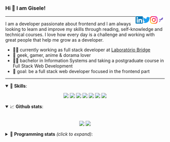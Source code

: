 <h3>Hi 👋 I am Gisele!</h3>

<a href="https://app.rocketseat.com.br/me/gisabernardess/" target="_blank" rel="nofollow"><img align="right" width="23rem" src="https://github.com/gisabernardess/gisabernardess/blob/master/assets/rocketseat.png?raw=true" alt="Rocketseat: @gisabernardess"/></a>
<a href="https://www.instagram.com/gisabernardess/" target="_blank" rel="nofollow"><img align="right" width="23rem" src="https://github.com/gisabernardess/gisabernardess/blob/master/assets/instagram.png?raw=true" alt="Instagram: @gisabernardess"/></a>
<a href="https://twitter.com/gisabernardess/" target="_blank" rel="nofollow"><img align="right" width="23rem" src="https://github.com/gisabernardess/gisabernardess/blob/master/assets/twitter.png?raw=true" alt="Twitter: @gisabernardess"/></a>
<a href="https://www.linkedin.com/in/gisabernardess/" target="_blank" rel="nofollow"><img align="right" width="23rem" src="https://github.com/gisabernardess/gisabernardess/blob/master/assets/linkedin.png?raw=true" alt="LinkedIn: @gisabernardess"/></a>

---

I am a developer passionate about frontend and I am always looking to learn and improve my skills through reading, self-knowledge and technical courses. I love how every day is a challenge and working with great people that help me grow as a developer.

- 👩‍💻 currently working as full stack developer at <a href="https://bridge.ufsc.br/" rel="nofollow">Laboratório Bridge</a>
- 💜 geek, gamer, anime & dorama lover
- 👩‍🎓 bachelor in Information Systems and taking a postgraduate course in Full Stack Web Development
- 🎯 goal: be a full stack web developer focused in the frontend part

---

<details open>
  <summary>🚀 <b>Skills</b>:</summary>

<p align="center">
  <img src="https://img.shields.io/badge/html-%23E34F26.svg?&style=for-the-badge&logo=html5&logoColor=white"/>
  <img src="https://img.shields.io/badge/css-%231572B6.svg?&style=for-the-badge&logo=css3&logoColor=white"/>
  <img src="https://img.shields.io/badge/javascript-%23F7DF1E.svg?&style=for-the-badge&logo=javascript&logoColor=white"/>
  <img src="https://img.shields.io/badge/typescript-%23007ACC.svg?&style=for-the-badge&logo=typescript&logoColor=white"/>
  <img src="https://img.shields.io/badge/react-%2361DAFB.svg?&style=for-the-badge&logo=react&logoColor=white"/>
  <img src="https://img.shields.io/badge/nodejs-%23339933.svg?&style=for-the-badge&logo=node.js&logoColor=white"/>
  <img src="https://img.shields.io/badge/git-%23F05033.svg?&style=for-the-badge&logo=git&logoColor=white"/>
</p>

</details>

<details open>
  <summary>📈 <b>Github stats</b>:</summary>
  <br>
  <p align="center">
  <img src="https://github-readme-stats.vercel.app/api?username=gisabernardess&show_icons=true&include_all_commits=true&count_private=true&&hide=issues&theme=radical"/>
  <img src="https://github-readme-stats.vercel.app/api/top-langs/?username=gisabernardess&layout=compact&theme=tokyonight">
  </p>

</details>

<details>
  <summary>🤖 <b>Programming stats</b> <em>(click to expand)</em>:</summary>
  <br/>

  <!--START_SECTION:waka-->
![Profile Views](http://img.shields.io/badge/Profile%20Views-5-blue)

![Lines of code](https://img.shields.io/badge/From%20Hello%20World%20I%27ve%20Written-103.2%20million%20lines%20of%20code-blue)

**🐱 My Github Data** 

> 🏆 1,346 Contributions in the Year 2020
 > 
> 📦 205.4 kB Used in Github's Storage 
 > 
> 💼 Opted to Hire
 > 
> 📜 21 Public Repositories
 > 
> 🔑 3 Private Repositories 

**I'm an Early 🐤** 

```text
🌞 Morning    16 commits     ███░░░░░░░░░░░░░░░░░░░░░░   13.56% 
🌆 Daytime    53 commits     ███████████░░░░░░░░░░░░░░   44.92% 
🌃 Evening    47 commits     ██████████░░░░░░░░░░░░░░░   39.83% 
🌙 Night      2 commits      ░░░░░░░░░░░░░░░░░░░░░░░░░   1.69%

```
📅 **I'm Most Productive on Monday** 

```text
Monday       30 commits     ██████░░░░░░░░░░░░░░░░░░░   25.42% 
Tuesday      9 commits      ██░░░░░░░░░░░░░░░░░░░░░░░   7.63% 
Wednesday    21 commits     ████░░░░░░░░░░░░░░░░░░░░░   17.8% 
Thursday     10 commits     ██░░░░░░░░░░░░░░░░░░░░░░░   8.47% 
Friday       19 commits     ████░░░░░░░░░░░░░░░░░░░░░   16.1% 
Saturday     18 commits     ███░░░░░░░░░░░░░░░░░░░░░░   15.25% 
Sunday       11 commits     ██░░░░░░░░░░░░░░░░░░░░░░░   9.32%

```


📊 **This Week I Spent My Time On** 

```text
💬 Programming Languages: 
TypeScript               7 hrs 41 mins       ██████████████░░░░░░░░░░░   57.62% 
JavaScript               2 hrs 45 mins       █████░░░░░░░░░░░░░░░░░░░░   20.62% 
Kotlin                   44 mins             █░░░░░░░░░░░░░░░░░░░░░░░░   5.51% 
Bash                     43 mins             █░░░░░░░░░░░░░░░░░░░░░░░░   5.43% 
JSON                     40 mins             █░░░░░░░░░░░░░░░░░░░░░░░░   5.12%

🔥 Editors: 
VS Code                  12 hrs 11 mins      ██████████████████████░░░   91.35% 
IntelliJ                 1 hr 5 mins         ██░░░░░░░░░░░░░░░░░░░░░░░   8.2% 
Sublime Text             3 mins              ░░░░░░░░░░░░░░░░░░░░░░░░░   0.45%

💻 Operating System: 
Linux                    13 hrs 20 mins      █████████████████████████   100.0%

```

**I Mostly Code in JavaScript** 

```text
JavaScript               10 repos            ████████░░░░░░░░░░░░░░░░░   34.48% 
Java                     7 repos             ██████░░░░░░░░░░░░░░░░░░░   24.14% 
TypeScript               5 repos             ████░░░░░░░░░░░░░░░░░░░░░   17.24% 
TeX                      4 repos             ███░░░░░░░░░░░░░░░░░░░░░░   13.79% 
HTML                     2 repos             █░░░░░░░░░░░░░░░░░░░░░░░░   6.9%

```


**Timeline**

![Chart not found](https://github.com/gisabernardess/gisabernardess/blob/master/charts/bar_graph.png) 


<!--END_SECTION:waka-->
</details>
